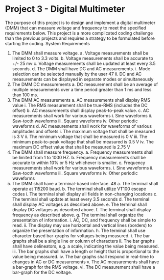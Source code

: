 # Project 3 - Digital Multimeter
The purpose of this project is to design and implement a digital multimeter (DMM) that can measure voltage and frequency to meet the specified requirements below. This project is a more complicated coding challenge than the previous projects and requires a strategy to be formulated before starting the coding.
System Requirements
1. The DMM shall measure voltage.
a. Voltage measurements shall be limited to 0 to 3.3 volts.
b. Voltage measurements shall be accurate to +/- 25 mv
c. Voltage measurements shall be updated at least every 3.5 seconds.
d. The DMM shall have DC and AC measurements.
i. Mode selection can be selected manually by the user
47
ii. DC and AC measurements can be displayed in separate modes or simultaneously
2. The DMM DC measurements
a. DC measurement shall be an average of multiple measurements over a time period
greater than 1 ms and less than 100 ms.
3. The DMM AC measurements
a. AC measurements shall display RMS value
i. The RMS measurement shall be true-RMS (includes the DC offset)
b. AC measurements shall display peak-to-peak value.
c. AC measurements shall work for various waveforms
i. Sine waveforms
ii. Saw-tooth waveforms
iii. Square waveforms
iv. Other periodic waveforms
d. AC measurements shall work for waveforms of various amplitudes and offsets
i. The maximum voltage that shall be measured is 3 V
ii. The minimum voltage that shall be measured is 0 V
iii. The minimum peak-to-peak voltage that shall be measured is 0.5 V
iv. The maximum DC offset value that shall be measured is 2.75 V
4. The DMM shall measure frequency.
a. Frequency measurements shall be limited from 1 to 1000 HZ.
b. Frequency measurements shall be accurate to within 10% or 5 Hz whichever is smaller.
c. Frequency measurements shall work for various waveforms.
i. Sine waveforms
ii. Saw-tooth waveforms
iii. Square waveforms
iv. Other periodic waveforms
5. The DMM shall have a terminal-based interface.
48
a. The terminal shall operate at 115200 baud.
b. The terminal shall utilize VT100 escape codes
i. The terminal shall display all fields in non-changing locations
c. The terminal shall update at least every 3.5 seconds
d. The terminal shall display AC voltages as described above.
e. The terminal shall display DC voltages as described above.
f. The terminal shall display frequency as described above.
g. The terminal shall organize the presentation of information.
i. AC, DC, and frequency shall be simple to read.
ii. The display may use horizontal and vertical lines (borders) to organize the
presentation of information.
h. The terminal shall use character based bar-graphs for voltages being measured.
i. The bar graphs shall be a single line or column of characters
ii. The bar graphs shall have delineators, e.g. a scale, indicating the value being
measured.
iii. The bar graphs shall have a length or height that is proportional to the value
being measured.
iv. The bar graphs shall respond in real-time to changes in AC or DC measurements
v. The AC measurements shall have a bar-graph for the RMS voltage.
vi. The DC measurement shall have a bar-graph for the DC voltage.
